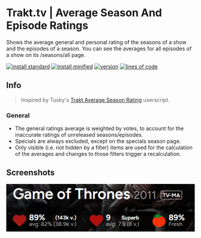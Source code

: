 # Trakt.tv | Average Season And Episode Ratings
Shows the average general and personal rating of the seasons of a show and the episodes of a season. You can see the averages for all episodes of a show on its /seasons/all page.

[![install standard](https://img.shields.io/badge/install-standard-006400)](https://raw.githubusercontent.com/Fenn3c401/Trakt.tv-Userscript-Collection/main/userscripts/dist/yl9xlca7.user.js)
[![install minified](https://img.shields.io/badge/install-minified-64962a)](https://raw.githubusercontent.com/Fenn3c401/Trakt.tv-Userscript-Collection/main/userscripts/dist/yl9xlca7.min.user.js)
[![version](https://img.shields.io/badge/version-1.0.2-blue)](../../../../blame/main/userscripts/dist/yl9xlca7.user.js)
[![lines of code](https://img.shields.io/badge/loc-94-orange)](../../userscripts/dist/yl9xlca7.user.js)

## Info
> Inspired by Tusky's [Trakt Average Season Rating](https://greasyfork.org/scripts/30728) userscript.

### General
- The general ratings average is weighted by votes, to account for the inaccurate ratings of unreleased seasons/episodes.
- Specials are always excluded, except on the specials season page.
- Only visible (i.e. not hidden by a filter) items are used for the calculation of the averages and changes to those filters trigger a recalculation.

## Screenshots
<p align=center>
  <img src="screenshots/yl9xlca7-1.png" alt="screenshot" align="middle">
</p>